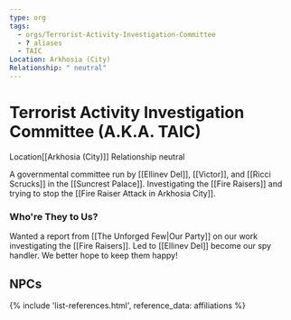 ```yaml
---
type: org
tags:
  - orgs/Terrorist-Activity-Investigation-Committee
  - ? aliases
  - TAIC
Location: Arkhosia (City)
Relationship: " neutral"
---
```


# Terrorist Activity Investigation Committee (A.K.A. TAIC)
<span class="dataview inline-field"><span class="inline-field-key">Location</span><span class="inline-field-value">[[Arkhosia (City)]]</span></span>
<span class="dataview inline-field"><span class="inline-field-key">Relationship</span><span class="inline-field-value"> neutral</span></span>

A governmental committee run by [[Ellinev Del]], [[Victor]], and [[Ricci Scrucks]] in the [[Suncrest Palace]]. Investigating the [[Fire Raisers]] and trying to stop the [[Fire Raiser Attack in Arkhosia City]]. 

### Who're They to Us?
Wanted a report from [[The Unforged Few|Our Party]] on our work investigating the [[Fire Raisers]]. Led to [[Ellinev Del]] become our spy handler. We better hope to keep them happy! 

## NPCs
{% include 'list-references.html', reference_data: affiliations %}